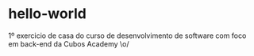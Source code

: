 # hello-world
1º exercicio de casa do curso de desenvolvimento de software com foco em back-end da Cubos Academy \o/
